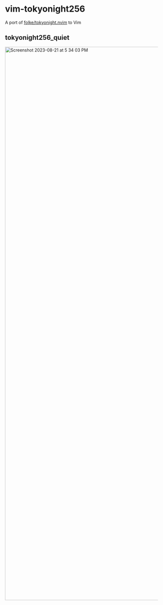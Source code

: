 # vim-tokyonight256
A port of [folke/tokyonight.nvim](https://github.com/folke/tokyonight.nvim) to Vim
## tokyonight256_quiet
<img width="1822" alt="Screenshot 2023-08-21 at 5 34 03 PM" src="https://github.com/montalvomiguelo/vim-tokyonight256/assets/5134470/c17c7a58-b30a-4a84-94fc-819377b75098">
